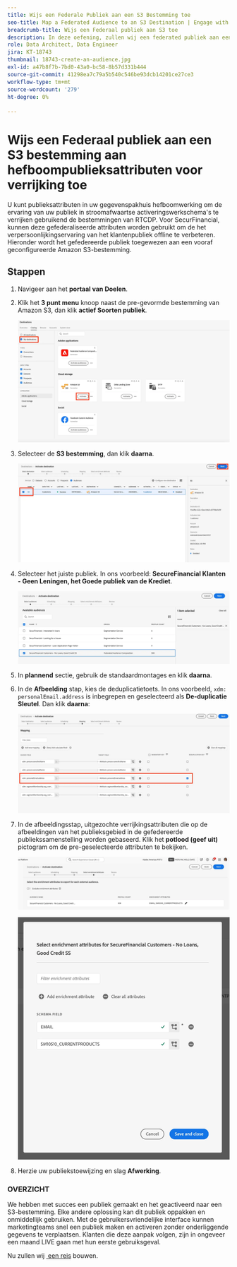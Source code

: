 ```yaml
---
title: Wijs een Federale Publiek aan een S3 Bestemming toe
seo-title: Map a Federated Audience to an S3 Destination | Engage with audiences directly from your data warehouse using Federated Audience Composition
breadcrumb-title: Wijs een Federaal publiek aan S3 toe
description: In deze oefening, zullen wij een federated publiek aan een stroomafwaartse bestemming van Real-Time CDP in kaart brengen om een gepersonaliseerde off-line ervaring te steunen.
role: Data Architect, Data Engineer
jira: KT-18743
thumbnail: 18743-create-an-audience.jpg
exl-id: a47b8f7b-7bd0-43a0-bc58-8b57d331b444
source-git-commit: 41298ea7c79a5b540c546be93dcb14201ce27ce3
workflow-type: tm+mt
source-wordcount: '279'
ht-degree: 0%

---
```


# Wijs een Federaal publiek aan een S3 bestemming aan hefboompublieksattributen voor verrijking toe

U kunt publieksattributen in uw gegevenspakhuis hefboomwerking om de ervaring van uw publiek in stroomafwaartse activeringswerkschema&#39;s te verrijken gebruikend de bestemmingen van RTCDP. Voor SecurFinancial, kunnen deze gefederaliseerde attributen worden gebruikt om de het verpersoonlijkingservaring van het klantenpubliek offline te verbeteren. Hieronder wordt het gefedereerde publiek toegewezen aan een vooraf geconfigureerde Amazon S3-bestemming.

## Stappen

1. Navigeer aan het **portaal van Doelen**.

2. Klik het **3 punt menu** knoop naast de pre-gevormde bestemming van Amazon S3, dan klik **actief Soorten publiek**.

   ![&#x200B; activeer-publiek &#x200B;](assets/activate-audiences.png)

3. Selecteer de **S3 bestemming**, dan klik **daarna**.

   ![&#x200B; uitgezocht-s3-bestemming &#x200B;](assets/select-s3-destination.png)

4. Selecteer het juiste publiek. In ons voorbeeld: **SecureFinancial Klanten - Geen Leningen, het Goede publiek van de Krediet**.

   ![&#x200B; selecteren-s3-publiek &#x200B;](assets/select-s3-audience.png)

5. In **plannend** sectie, gebruik de standaardmontages en klik **daarna**.

6. In de **Afbeelding** stap, kies de deduplicatietoets. In ons voorbeeld, `xdm: personalEmail.address` is inbegrepen en geselecteerd als **De-duplicatie Sleutel**. Dan klik **daarna**:

   ![&#x200B; deduplicatie-sleutel &#x200B;](assets/deduplication-key.png)

7. In de afbeeldingsstap, uitgezochte verrijkingsattributen die op de afbeeldingen van het publieksgebied in de gefedereerde publiekssamenstelling worden gebaseerd. Klik het **potlood (geef uit)** pictogram om de pre-geselecteerde attributen te bekijken.

   ![&#x200B; geef-attributen uit &#x200B;](assets/edit-attributes.png)

   ![&#x200B; definitief-attributen &#x200B;](assets/final-attribution.png)

8. Herzie uw publiekstoewijzing en slag **Afwerking**.

### OVERZICHT

We hebben met succes een publiek gemaakt en het geactiveerd naar een S3-bestemming. Elke andere oplossing kan dit publiek oppakken en onmiddellijk gebruiken. Met de gebruikersvriendelijke interface kunnen marketingteams snel een publiek maken en activeren zonder onderliggende gegevens te verplaatsen. Klanten die deze aanpak volgen, zijn in ongeveer een maand LIVE gaan met hun eerste gebruiksgeval.


Nu zullen wij [&#x200B; een reis &#x200B;](build-journey-federated-audience.md) bouwen.
